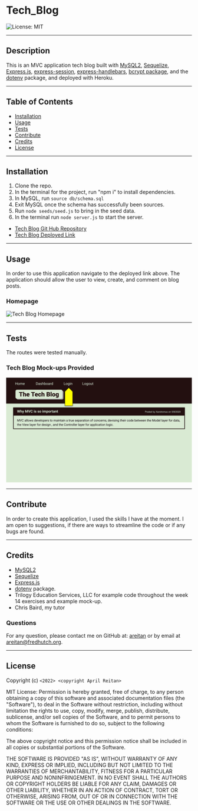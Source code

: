 # Tech_Blog

![License: MIT](https://img.shields.io/badge/License-MIT-yellow.svg)

---
## Description

This is an MVC application tech blog built with [MySQL2](https://www.npmjs.com/package/mysql2), [Sequelize](https://www.npmjs.com/package/sequelize), [Express.js](https://www.npmjs.com/package/express), [express-session](https://www.npmjs.com/package/express-session), [express-handlebars](https://www.npmjs.com/package/express-handlebars), [bcrypt package](https://www.npmjs.com/package/bcrypt), and the [dotenv](https://www.npmjs.com/package/dotenv) package, and deployed with Heroku.
  

---
## Table of Contents

  - [Installation](#installation)
  - [Usage](#usage)
  - [Tests](#tests)
  - [Contribute](#contribute)
  - [Credits](#credits)
  - [License](#license)


---
## Installation

1. Clone the repo. 
2. In the terminal for the project, run "npm i" to install dependencies.
3. In MySQL, run ```source db/schema.sql```
4. Exit MySQL once the schema has successfully been sources.
5. Run ```node seeds/seed.js``` to bring in the seed data.
6. In the terminal run ```node server.js``` to start the server.

- [Tech Blog Git Hub Repository](https://github.com/areitan/Tech_Blog)
- [Tech Blog Deployed Link](https://obscure-earth-91382.herokuapp.com/)


---
## Usage

In order to use this application navigate to the deployed link above. The application should allow the user to view, create, and comment on blog posts.

### Homepage
![Tech Blog Homepage](/assets/1_schema.png)


---
## Tests

The routes were tested manually.

### Tech Blog Mock-ups Provided
![Tech Blog Mock-up 1](/assets/14-mvc-homework-demo-01.gif)


--- 
## Contribute

In order to create this application, I used the skills I have at the moment. I am open to suggestions, if there are ways to streamline the code or if any bugs are found.

---
## Credits

- [MySQL2](https://www.npmjs.com/package/mysql2)
- [Sequelize](https://www.npmjs.com/package/sequelize)
- [Express.js](https://www.npmjs.com/package/express)
- [dotenv](https://www.npmjs.com/package/dotenv) package.
- Trilogy Education Services, LLC for example code throughout the week 14 exercises and example mock-up.
- Chris Baird, my tutor


### Questions

For any question, please contact me on GitHub at: [areitan](https://github.com/areitan) or by email at <areitan@fredhutch.org>.

---

## License

Copyright (c) ```<2022> <copyright April Reitan>```

MIT License:
Permission is hereby granted, free of charge, to any person obtaining a copy
of this software and associated documentation files (the "Software"), to deal
in the Software without restriction, including without limitation the rights
to use, copy, modify, merge, publish, distribute, sublicense, and/or sell
copies of the Software, and to permit persons to whom the Software is
furnished to do so, subject to the following conditions:

The above copyright notice and this permission notice shall be included in all
copies or substantial portions of the Software.

THE SOFTWARE IS PROVIDED "AS IS", WITHOUT WARRANTY OF ANY KIND, EXPRESS OR
IMPLIED, INCLUDING BUT NOT LIMITED TO THE WARRANTIES OF MERCHANTABILITY,
FITNESS FOR A PARTICULAR PURPOSE AND NONINFRINGEMENT. IN NO EVENT SHALL THE
AUTHORS OR COPYRIGHT HOLDERS BE LIABLE FOR ANY CLAIM, DAMAGES OR OTHER
LIABILITY, WHETHER IN AN ACTION OF CONTRACT, TORT OR OTHERWISE, ARISING FROM,
OUT OF OR IN CONNECTION WITH THE SOFTWARE OR THE USE OR OTHER DEALINGS IN THE
SOFTWARE.